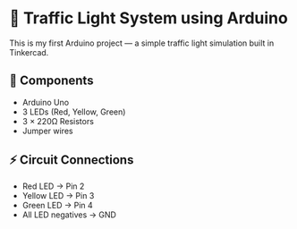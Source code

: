 # 🚦 Traffic Light System using Arduino

This is my first Arduino project — a simple traffic light simulation built in Tinkercad.

## 🔧 Components
- Arduino Uno  
- 3 LEDs (Red, Yellow, Green)  
- 3 × 220Ω Resistors  
- Jumper wires  

## ⚡ Circuit Connections
- Red LED → Pin 2  
- Yellow LED → Pin 3  
- Green LED → Pin 4  
- All LED negatives → GND 
